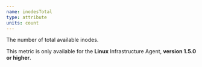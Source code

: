 ```yaml
---
name: inodesTotal
type: attribute
units: count
---
```


The number of total available inodes.

This metric is only available for the **Linux** Infrastructure Agent, **version 1.5.0 or higher**.